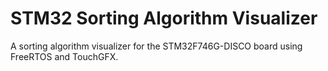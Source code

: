 # STM32 Sorting Algorithm Visualizer

A sorting algorithm visualizer for the STM32F746G-DISCO board using FreeRTOS and TouchGFX. 
